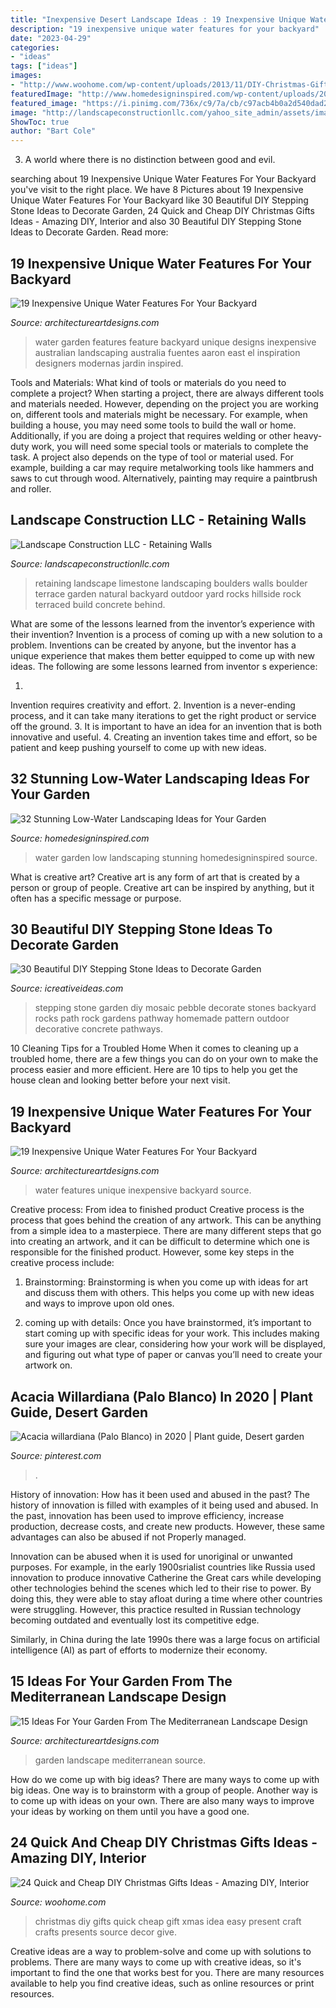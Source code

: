 ```yaml
---
title: "Inexpensive Desert Landscape Ideas : 19 Inexpensive Unique Water Features For Your Backyard"
description: "19 inexpensive unique water features for your backyard"
date: "2023-04-29"
categories:
- "ideas"
tags: ["ideas"]
images:
- "http://www.woohome.com/wp-content/uploads/2013/11/DIY-Christmas-Gift-Ideas-3.jpg"
featuredImage: "http://www.homedesigninspired.com/wp-content/uploads/2016/05/HDI_Water_Free_Garden_011.jpg"
featured_image: "https://i.pinimg.com/736x/c9/7a/cb/c97acb4b0a2d540dad21a01a6aa270a5.jpg"
image: "http://landscapeconstructionllc.com/yahoo_site_admin/assets/images/limestone_martha.243153150_std.JPG"
ShowToc: true
author: "Bart Cole"
---
```



3. A world where there is no distinction between good and evil. 

	

		
searching about 19 Inexpensive Unique Water Features For Your Backyard you've visit to the right place. We have 8 Pictures about 19 Inexpensive Unique Water Features For Your Backyard like 30 Beautiful DIY Stepping Stone Ideas to Decorate Garden, 24 Quick and Cheap DIY Christmas Gifts Ideas - Amazing DIY, Interior and also 30 Beautiful DIY Stepping Stone Ideas to Decorate Garden. Read more:
		
    
## 19 Inexpensive Unique Water Features For Your Backyard

<img loading=lazy src="https://www.architectureartdesigns.com/wp-content/uploads/2015/07/1629-630x420.jpg" onerror="this.onerror=null;this.src='https://tse4.mm.bing.net/th?id=OIP.Cpx363owx6smK8z1pQulQAHaE8&amp;pid=15.1';" alt="19 Inexpensive Unique Water Features For Your Backyard">

_Source: architectureartdesigns.com_

>water garden features feature backyard unique designs inexpensive australian landscaping australia fuentes aaron east el inspiration designers modernas jardin inspired. 

	

Tools and Materials: What kind of tools or materials do you need to complete a project?
When starting a project, there are always different tools and materials needed. However, depending on the project you are working on, different tools and materials might be necessary.  For example, when building a house, you may need some tools to build the wall or home.  Additionally, if you are doing a project that requires welding or other heavy-duty work, you will need some special tools or materials to complete the task.   A project also depends on the type of tool or material used. For example, building a car may require metalworking tools like hammers and saws to cut through wood. Alternatively, painting may require a paintbrush and roller.

    
## Landscape Construction LLC - Retaining Walls

<img loading=lazy src="http://landscapeconstructionllc.com/yahoo_site_admin/assets/images/limestone_martha.243153150_std.JPG" onerror="this.onerror=null;this.src='https://tse3.mm.bing.net/th?id=OIP.smQYS7GTRhLW4zYZn5RTrgHaJ3&amp;pid=15.1';" alt="Landscape Construction LLC - Retaining Walls">

_Source: landscapeconstructionllc.com_

>retaining landscape limestone landscaping boulders walls boulder terrace garden natural backyard outdoor yard rocks hillside rock terraced build concrete behind. 

	

What are some of the lessons learned from the inventor’s experience with their invention?
Invention is a process of coming up with a new solution to a problem. Inventions can be created by anyone, but the inventor has a unique experience that makes them better equipped to come up with new ideas. The following are some lessons learned from inventor s experience:

1. 
Invention requires creativity and effort.
2. 
Invention is a never-ending process, and it can take many iterations to get the right product or service off the ground.
3. 
It is important to have an idea for an invention that is both innovative and useful. 
4. 
Creating an invention takes time and effort, so be patient and keep pushing yourself to come up with new ideas.

    
## 32 Stunning Low-Water Landscaping Ideas For Your Garden

<img loading=lazy src="http://www.homedesigninspired.com/wp-content/uploads/2016/05/HDI_Water_Free_Garden_011.jpg" onerror="this.onerror=null;this.src='https://tse1.mm.bing.net/th?id=OIP.rUJz0qHAjF7DE8DlP03NXwHaKi&amp;pid=15.1';" alt="32 Stunning Low-Water Landscaping Ideas for Your Garden">

_Source: homedesigninspired.com_

>water garden low landscaping stunning homedesigninspired source. 

	

What is creative art?
Creative art is any form of art that is created by a person or group of people. Creative art can be inspired by anything, but it often has a specific message or purpose.

    
## 30 Beautiful DIY Stepping Stone Ideas To Decorate Garden

<img loading=lazy src="http://www.icreativeideas.com/wp-content/uploads/2014/04/30BeautifulDIYSteppingStoneIdeastoDecorateYourGarden1.jpg" onerror="this.onerror=null;this.src='https://tse4.mm.bing.net/th?id=OIP.WCyNgcgusMsi35RbYqbaAgHaJ4&amp;pid=15.1';" alt="30 Beautiful DIY Stepping Stone Ideas to Decorate Garden">

_Source: icreativeideas.com_

>stepping stone garden diy mosaic pebble decorate stones backyard rocks path rock gardens pathway homemade pattern outdoor decorative concrete pathways. 

	

10 Cleaning Tips for a Troubled Home
When it comes to cleaning up a troubled home, there are a few things you can do on your own to make the process easier and more efficient. Here are 10 tips to help you get the house clean and looking better before your next visit.

    
## 19 Inexpensive Unique Water Features For Your Backyard

<img loading=lazy src="https://www.architectureartdesigns.com/wp-content/uploads/2015/07/1236.jpg" onerror="this.onerror=null;this.src='https://tse4.mm.bing.net/th?id=OIP.Xkdqd8wP1AQLgu9stFv-5QHaNM&amp;pid=15.1';" alt="19 Inexpensive Unique Water Features For Your Backyard">

_Source: architectureartdesigns.com_

>water features unique inexpensive backyard source. 

	

Creative process: From idea to finished product
Creative process is the process that goes behind the creation of any artwork. This can be anything from a simple idea to a masterpiece. There are many different steps that go into creating an artwork, and it can be difficult to determine which one is responsible for the finished product. However, some key steps in the creative process include:
1. Brainstorming: Brainstorming is when you come up with ideas for art and discuss them with others. This helps you come up with new ideas and ways to improve upon old ones.

2. coming up with details: Once you have brainstormed, it’s important to start coming up with specific ideas for your work. This includes making sure your images are clear, considering how your work will be displayed, and figuring out what type of paper or canvas you’ll need to create your artwork on.

    
## Acacia Willardiana (Palo Blanco) In 2020 | Plant Guide, Desert Garden

<img loading=lazy src="https://i.pinimg.com/736x/c9/7a/cb/c97acb4b0a2d540dad21a01a6aa270a5.jpg" onerror="this.onerror=null;this.src='https://tse1.mm.bing.net/th?id=OIP.RAufvNmJNtWLktHg8UMjkQAAAA&amp;pid=15.1';" alt="Acacia willardiana (Palo Blanco) in 2020 | Plant guide, Desert garden">

_Source: pinterest.com_

>. 

	

History of innovation: How has it been used and abused in the past?
The history of innovation is filled with examples of it being used and abused. In the past, innovation has been used to improve efficiency, increase production, decrease costs, and create new products. However, these same advantages can also be abused if not Properly managed.

Innovation can be abused when it is used for unoriginal or unwanted purposes. For example, in the early 1900srialist countries like Russia used innovation to produce innovative Catherine the Great cars while developing other technologies behind the scenes which led to their rise to power. By doing this, they were able to stay afloat during a time where other countries were struggling. However, this practice resulted in Russian technology becoming outdated and eventually lost its competitive edge. 

Similarly, in China during the late 1990s there was a large focus on artificial intelligence (AI) as part of efforts to modernize their economy.

    
## 15 Ideas For Your Garden From The Mediterranean Landscape Design

<img loading=lazy src="https://www.architectureartdesigns.com/wp-content/uploads/2014/10/15-Ideas-For-Your-Garden-From-The-Mediterranean-Landscape-Design-13-630x840.jpg" onerror="this.onerror=null;this.src='https://tse4.mm.bing.net/th?id=OIP.QpqXQ1DgWNKB0DTL6dB9LQHaJ4&amp;pid=15.1';" alt="15 Ideas For Your Garden From The Mediterranean Landscape Design">

_Source: architectureartdesigns.com_

>garden landscape mediterranean source. 

	

How do we come up with big ideas?
There are many ways to come up with big ideas. One way is to brainstorm with a group of people. Another way is to come up with ideas on your own. There are also many ways to improve your ideas by working on them until you have a good one.

    
## 24 Quick And Cheap DIY Christmas Gifts Ideas - Amazing DIY, Interior

<img loading=lazy src="http://www.woohome.com/wp-content/uploads/2013/11/DIY-Christmas-Gift-Ideas-3.jpg" onerror="this.onerror=null;this.src='https://tse2.mm.bing.net/th?id=OIP.nk0rdHztIpGxf6Kc_FXtqAHaJ4&amp;pid=15.1';" alt="24 Quick and Cheap DIY Christmas Gifts Ideas - Amazing DIY, Interior">

_Source: woohome.com_

>christmas diy gifts quick cheap gift xmas idea easy present craft crafts presents source decor give. 

	

Creative ideas are a way to problem-solve and come up with solutions to problems. There are many ways to come up with creative ideas, so it's important to find the one that works best for you. There are many resources available to help you find creative ideas, such as online resources or print resources.

